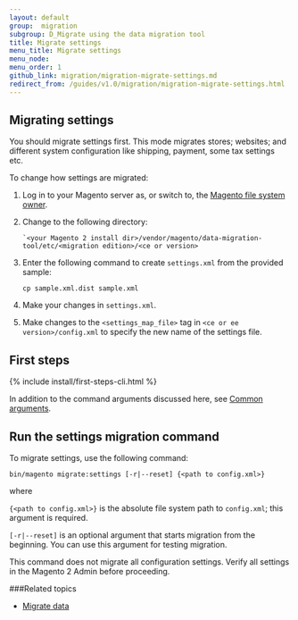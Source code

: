 ```yaml
---
layout: default
group:  migration
subgroup: D_Migrate using the data migration tool
title: Migrate settings
menu_title: Migrate settings
menu_node:
menu_order: 1
github_link: migration/migration-migrate-settings.md
redirect_from: /guides/v1.0/migration/migration-migrate-settings.html
---
```


  
<h2 id="migrate-command-settings">Migrating settings</h2>
You should migrate settings first. This mode migrates stores; websites; and different system configuration like shipping, payment, some tax settings etc. 

To change how settings are migrated:

1.	Log in to your Magento server as, or switch to, the <a href="{{ site.gdeurl }}install-gde/prereq/apache-user.html">Magento file system owner</a>.
2.	Change to the following directory:

		`<your Magento 2 install dir>/vendor/magento/data-migration-tool/etc/<migration edition>/<ce or version>
1. 	Enter the following command to create `settings.xml` from the provided sample:

		cp sample.xml.dist sample.xml
2. Make your changes in `settings.xml`.
3. Make changes to the `<settings_map_file>` tag in `<ce or ee version>/config.xml` to specify the new name of the settings file.

<h2 id="migrate-first">First steps</h2>
{% include install/first-steps-cli.html %}

In addition to the command arguments discussed here, see <a href="{{ site.gdeurl }}install-gde/install/cli/install-cli-subcommands.html#instgde-cli-subcommands-common">Common arguments</a>.

<h2 id="migrate-data-cmd">Run the settings migration command</h2>
To migrate settings, use the following command:

	bin/magento migrate:settings [-r|--reset] {<path to config.xml>}

where

`{<path to config.xml>}` is the absolute file system path to `config.xml`; this argument is required.

`[-r|--reset]` is an optional argument that starts migration from the beginning. You can use this argument for testing migration.

<div class="bs-callout bs-callout-info" id="info">
<span class="glyphicon-class">
  <p>This command does not migrate all configuration settings. Verify all settings in the Magento 2 Admin before proceeding.</p></span>
</div>

###Related topics

* <a href="{{ site.gdeurl }}migration/migration-migrate-data.html">Migrate data</a>